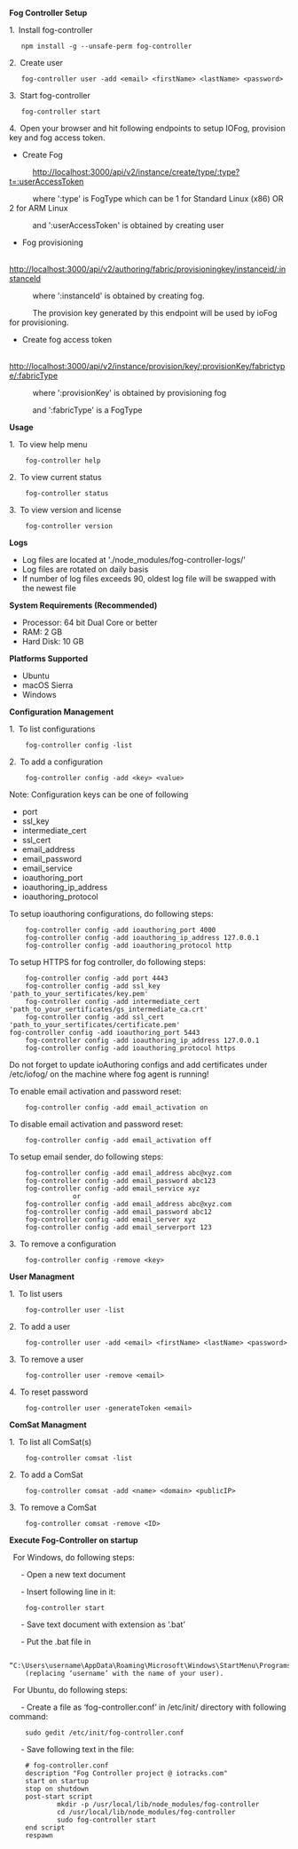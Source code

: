 **Fog Controller Setup**

1.&ensp;Install fog-controller

	   npm install -g --unsafe-perm fog-controller

2.&ensp;Create user

	   fog-controller user -add <email> <firstName> <lastName> <password>

3.&ensp;Start fog-controller

	   fog-controller start

4.&ensp;Open your browser and hit following endpoints to setup IOFog, provision key and fog access token.

-  Create Fog

&emsp;&emsp;&emsp;[http://localhost:3000/api/v2/instance/create/type/:type?t=:userAccessToken](http://localhost:3000/api/v2/instance/create/type/:type?t=:userAccessToken)

&emsp;&emsp;&emsp;where &#39;:type&#39; is FogType which can be 1 for Standard Linux (x86) OR 2 for ARM Linux 

&emsp;&emsp;&emsp;and &#39;:userAccessToken&#39; is obtained by creating user

- Fog provisioning

&emsp;&emsp;&emsp;[http://localhost:3000/api/v2/authoring/fabric/provisioningkey/instanceid/:instanceId](http://localhost:3000/api/v2/authoring/fabric/provisionkey/instanceid/:instanceId)

&emsp;&emsp;&emsp;where  &#39;:instanceId&#39; is obtained by creating fog.

&emsp;&emsp;&emsp;The provision key generated by this endpoint will be used by ioFog for provisioning.


- Create fog access token

&emsp;&emsp;&emsp;[http://localhost:3000/api/v2/instance/provision/key/:provisionKey/fabrictype/:fabricType](http://localhost:3000/api/v2/instance/provision/key/:provisionKey/fabrictype/:fabricType)

&emsp;&emsp;&emsp;where &#39;:provisionKey&#39; is obtained by provisioning fog                                                        

&emsp;&emsp;&emsp;and &#39;:fabricType&#39; is a FogType


**Usage**

1.&ensp;To view help menu

        fog-controller help

2.&ensp;To view current status

        fog-controller status   

3.&ensp;To view version and license

        fog-controller version
 
**Logs**
- Log files are located at './node_modules/fog-controller-logs/'
- Log files are rotated on daily basis
- If number of log files exceeds 90, oldest log file will be swapped with the newest file

**System Requirements (Recommended)**
- Processor: 64 bit Dual Core or better
- RAM: 2 GB
- Hard Disk: 10 GB

**Platforms Supported**
- Ubuntu
- macOS Sierra
- Windows

**Configuration Management**

1.&ensp;To list configurations

        fog-controller config -list

2.&ensp;To add a configuration

        fog-controller config -add <key> <value>

Note: Configuration keys can be one of following
- port
- ssl\_key
- intermediate\_cert
- ssl\_cert
- email\_address
- email\_password
- email\_service
- ioauthoring\_port
- ioauthoring\_ip\_address
- ioauthoring\_protocol

To setup ioauthoring configurations, do following steps:

        fog-controller config -add ioauthoring_port 4000
        fog-controller config -add ioauthoring_ip_address 127.0.0.1
        fog-controller config -add ioauthoring_protocol http 

To setup HTTPS for fog controller, do following steps:

        fog-controller config -add port 4443
        fog-controller config -add ssl_key 'path_to_your_sertificates/key.pem'
        fog-controller config -add intermediate_cert 'path_to_your_sertificates/gs_intermediate_ca.crt'
        fog-controller config -add ssl_cert 'path_to_your_sertificates/certificate.pem'
	fog-controller config -add ioauthoring_port 5443
        fog-controller config -add ioauthoring_ip_address 127.0.0.1
        fog-controller config -add ioauthoring_protocol https

Do not forget to update ioAuthoring configs and add certificates under /etc/iofog/ on the machine where fog agent is running! 

To enable email activation and password reset:
        
        fog-controller config -add email_activation on
        
To disable email activation and password reset: 

        fog-controller config -add email_activation off

To setup email sender, do following steps:

        fog-controller config -add email_address abc@xyz.com
        fog-controller config -add email_password abc123
        fog-controller config -add email_service xyz
                    or
        fog-controller config -add email_address abc@xyz.com
        fog-controller config -add email_password abc12
        fog-controller config -add email_server xyz
        fog-controller config -add email_serverport 123

3.&ensp;To remove a configuration

        fog-controller config -remove <key>


**User Managment**

1.&ensp;To list users

        fog-controller user -list

2.&ensp;To add a user

        fog-controller user -add <email> <firstName> <lastName> <password>

3.&ensp;To remove a user

        fog-controller user -remove <email>

4.&ensp;To reset password

        fog-controller user -generateToken <email>


**ComSat Managment**

1.&ensp;To list all ComSat(s)

        fog-controller comsat -list

2.&ensp;To add a ComSat

        fog-controller comsat -add <name> <domain> <publicIP>

3.&ensp;To remove a ComSat

        fog-controller comsat -remove <ID>

**Execute Fog-Controller on startup**

&ensp;For Windows, do following steps:

&ensp;&ensp;&ensp;- Open a new text document

&ensp;&ensp;&ensp;- Insert following line in it: 

        fog-controller start

&ensp;&ensp;&ensp;- Save text document with extension as ‘.bat’

&ensp;&ensp;&ensp;- Put the .bat file in 

        “C:\Users\username\AppData\Roaming\Microsoft\Windows\StartMenu\Programs\Startup\” 
        (replacing ‘username’ with the name of your user).

&ensp;For Ubuntu, do following steps:

&ensp;&ensp;&ensp;- Create a file as ‘fog-controller.conf’ in /etc/init/ directory with following command:

        sudo gedit /etc/init/fog-controller.conf

&ensp;&ensp;&ensp;- Save following text in the file:

        # fog-controller.conf
        description "Fog Controller project @ iotracks.com"
        start on startup
        stop on shutdown
        post-start script
                mkdir -p /usr/local/lib/node_modules/fog-controller
                cd /usr/local/lib/node_modules/fog-controller
                sudo fog-controller start
        end script
        respawn
